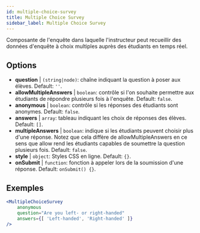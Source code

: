 ```yaml
---
id: multiple-choice-survey 
title: Multiple Choice Survey
sidebar_label: Multiple Choice Survey
---
```


Composante de l'enquête dans laquelle l'instructeur peut recueillir des données d'enquête à choix multiples auprès des étudiants en temps réel.

## Options

* __question__ | `(string|node)`: chaîne indiquant la question à poser aux élèves. Default: `''`.
* __allowMultipleAnswers__ | `boolean`: contrôle si l'on souhaite permettre aux étudiants de répondre plusieurs fois à l'enquête. Default: `false`.
* __anonymous__ | `boolean`: contrôle si les réponses des étudiants sont anonymes. Default: `false`.
* __answers__ | `array`: tableau indiquant les choix de réponses des élèves. Default: `[]`.
* __multipleAnswers__ | `boolean`: indique si les étudiants peuvent choisir plus d'une réponse. Notez que cela diffère de allowMultipleAnswers en ce sens que allow rend les étudiants capables de soumettre la question plusieurs fois. Default: `false`.
* __style__ | `object`: Styles CSS en ligne. Default: `{}`.
* __onSubmit__ | `function`: fonction à appeler lors de la soumission d'une réponse. Default: `onSubmit() {}`.


## Exemples

```jsx live
<MultipleChoiceSurvey
    anonymous
    question="Are you left- or right-handed"
    answers={[ 'Left-handed', 'Right-handed' ]}
/>
```


